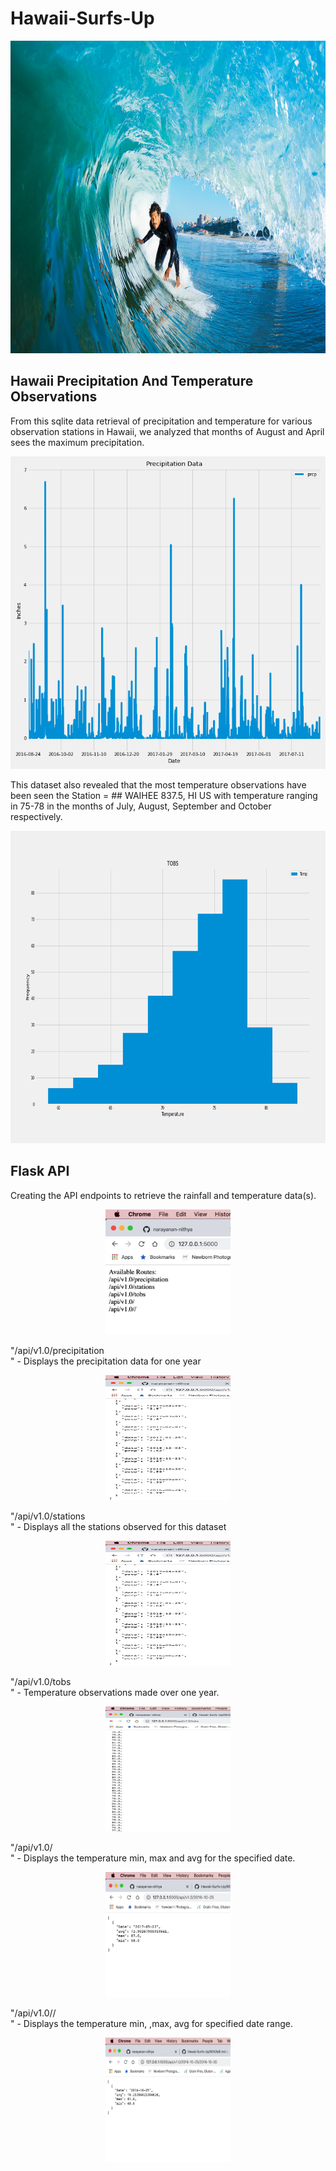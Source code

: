 # Hawaii-Surfs-Up
<p align="center">
  <img width="800" height="500" src="https://github.com/narayanan-nithya/Hawaii-Surfs-Up/blob/master/surfs-up.png">
</p>

## Hawaii Precipitation And Temperature Observations
From this sqlite data retrieval of precipitation and temperature for various observation stations in Hawaii, we analyzed that months of August and April sees the maximum precipitation. 

<p align="center">
  <img width="800" height="500" src="https://github.com/narayanan-nithya/Hawaii-Surfs-Up/blob/master/Precipitation%20Graph.png">
</p>

This dataset also revealed that the most temperature observations have been seen the Station = ## WAIHEE 837.5, HI US with temperature ranging in 75-78 in the months of July, August, September and October respectively. 

<p align="center">
  <img width="800" height="500" src="https://github.com/narayanan-nithya/Hawaii-Surfs-Up/blob/master/Station%20Temperature%20Observations.png">
</p>

## Flask API
Creating the API endpoints to retrieve the rainfall and temperature data(s). 

<p align="center">
  <img width="200" height="200" src="https://github.com/narayanan-nithya/Hawaii-Surfs-Up/blob/master/D20486DA-8180-4136-A4A6-01344201C65C_4_5005_c.jpeg">
</p>
        "/api/v1.0/precipitation<br/>" - Displays the precipitation data for one year
<p align="center">
  <img width="200" height="200" src="https://github.com/narayanan-nithya/Hawaii-Surfs-Up/blob/master/102099D5-BA36-4940-A853-BBDE60C720A5_4_5005_c.jpeg">
</p>
        "/api/v1.0/stations<br>" - Displays all the stations observed for this dataset
<p align="center">
  <img width="200" height="200" src="https://github.com/narayanan-nithya/Hawaii-Surfs-Up/blob/master/102099D5-BA36-4940-A853-BBDE60C720A5_4_5005_c.jpeg">
</p>
        "/api/v1.0/tobs<br>" - Temperature observations made over one year. 
<p align="center">
  <img width="200" height="200" src="https://github.com/narayanan-nithya/Hawaii-Surfs-Up/blob/master/03CB4CC6-CBB5-4EA8-86F0-432DFFE68F6B.jpeg">
</p>
        "/api/v1.0/<start><br>" - Displays the temperature min, max and avg for the specified date.
<p align="center">
  <img width="200" height="200" src="https://github.com/narayanan-nithya/Hawaii-Surfs-Up/blob/master/1A98D96B-2321-43BC-B9DA-0E3B15003FDB.jpeg">
</p>
        "/api/v1.0/<start>/<end><br>" - Displays the temperature min, ,max, avg for specified date range. 
<p align="center">
  <img width="200" height="200" src="https://github.com/narayanan-nithya/Hawaii-Surfs-Up/blob/master/40D9A542-539D-4666-9122-9B573B8E3492.jpeg">
</p>
